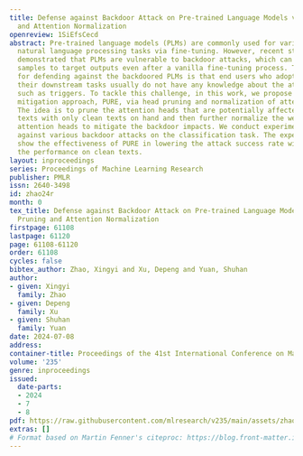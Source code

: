 ```yaml
---
title: Defense against Backdoor Attack on Pre-trained Language Models via Head Pruning
  and Attention Normalization
openreview: 1SiEfsCecd
abstract: Pre-trained language models (PLMs) are commonly used for various downstream
  natural language processing tasks via fine-tuning. However, recent studies have
  demonstrated that PLMs are vulnerable to backdoor attacks, which can mislabel poisoned
  samples to target outputs even after a vanilla fine-tuning process. The key challenge
  for defending against the backdoored PLMs is that end users who adopt the PLMs for
  their downstream tasks usually do not have any knowledge about the attacking strategies,
  such as triggers. To tackle this challenge, in this work, we propose a backdoor
  mitigation approach, PURE, via head pruning and normalization of attention weights.
  The idea is to prune the attention heads that are potentially affected by poisoned
  texts with only clean texts on hand and then further normalize the weights of remaining
  attention heads to mitigate the backdoor impacts. We conduct experiments to defend
  against various backdoor attacks on the classification task. The experimental results
  show the effectiveness of PURE in lowering the attack success rate without sacrificing
  the performance on clean texts.
layout: inproceedings
series: Proceedings of Machine Learning Research
publisher: PMLR
issn: 2640-3498
id: zhao24r
month: 0
tex_title: Defense against Backdoor Attack on Pre-trained Language Models via Head
  Pruning and Attention Normalization
firstpage: 61108
lastpage: 61120
page: 61108-61120
order: 61108
cycles: false
bibtex_author: Zhao, Xingyi and Xu, Depeng and Yuan, Shuhan
author:
- given: Xingyi
  family: Zhao
- given: Depeng
  family: Xu
- given: Shuhan
  family: Yuan
date: 2024-07-08
address:
container-title: Proceedings of the 41st International Conference on Machine Learning
volume: '235'
genre: inproceedings
issued:
  date-parts:
  - 2024
  - 7
  - 8
pdf: https://raw.githubusercontent.com/mlresearch/v235/main/assets/zhao24r/zhao24r.pdf
extras: []
# Format based on Martin Fenner's citeproc: https://blog.front-matter.io/posts/citeproc-yaml-for-bibliographies/
---
```

